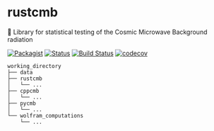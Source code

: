 # rustcmb
🚀 Library for statistical testing of the Cosmic Microwave Background radiation

[![Packagist](https://img.shields.io/packagist/l/doctrine/orm.svg)](https://github.com/heyfaraday/rustcmb/blob/master/LICENSE)
[![Status](https://img.shields.io/badge/status-dev-ff69b4.svg)]()
[![Build Status](https://travis-ci.org/heyfaraday/rustcmb.svg?branch=master)](https://travis-ci.org/heyfaraday/rustcmb)
[![codecov](https://codecov.io/gh/heyfaraday/rustcmb/branch/master/graph/badge.svg)](https://codecov.io/gh/heyfaraday/rustcmb)

```tree
working_directory
├── data
├── rustcmb
│   └── ...
├── cppcmb
│   └── ...
├── pycmb
│   └── ...
└── wolfram_computations
    └── ...
```
